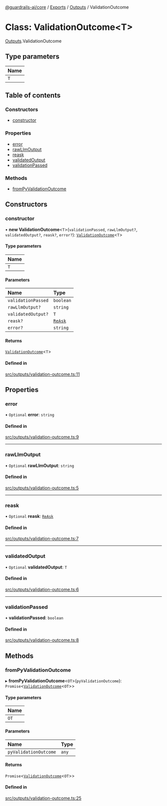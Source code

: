 [@guardrails-ai/core](../README.md) / [Exports](../modules.md) / [Outputs](../modules/Outputs.md) / ValidationOutcome

# Class: ValidationOutcome\<T\>

[Outputs](../modules/Outputs.md).ValidationOutcome

## Type parameters

| Name |
| :------ |
| `T` |

## Table of contents

### Constructors

- [constructor](Outputs.ValidationOutcome.md#constructor)

### Properties

- [error](Outputs.ValidationOutcome.md#error)
- [rawLlmOutput](Outputs.ValidationOutcome.md#rawllmoutput)
- [reask](Outputs.ValidationOutcome.md#reask)
- [validatedOutput](Outputs.ValidationOutcome.md#validatedoutput)
- [validationPassed](Outputs.ValidationOutcome.md#validationpassed)

### Methods

- [fromPyValidationOutcome](Outputs.ValidationOutcome.md#frompyvalidationoutcome)

## Constructors

### constructor

• **new ValidationOutcome**\<`T`\>(`validationPassed`, `rawLlmOutput?`, `validatedOutput?`, `reask?`, `error?`): [`ValidationOutcome`](Outputs.ValidationOutcome.md)\<`T`\>

#### Type parameters

| Name |
| :------ |
| `T` |

#### Parameters

| Name | Type |
| :------ | :------ |
| `validationPassed` | `boolean` |
| `rawLlmOutput?` | `string` |
| `validatedOutput?` | `T` |
| `reask?` | [`ReAsk`](Outputs.ReAsk.md) |
| `error?` | `string` |

#### Returns

[`ValidationOutcome`](Outputs.ValidationOutcome.md)\<`T`\>

#### Defined in

[src/outputs/validation-outcome.ts:11](https://github.com/guardrails-ai/guardrails-js/blob/45cd49e/src/outputs/validation-outcome.ts#L11)

## Properties

### error

• `Optional` **error**: `string`

#### Defined in

[src/outputs/validation-outcome.ts:9](https://github.com/guardrails-ai/guardrails-js/blob/45cd49e/src/outputs/validation-outcome.ts#L9)

___

### rawLlmOutput

• `Optional` **rawLlmOutput**: `string`

#### Defined in

[src/outputs/validation-outcome.ts:5](https://github.com/guardrails-ai/guardrails-js/blob/45cd49e/src/outputs/validation-outcome.ts#L5)

___

### reask

• `Optional` **reask**: [`ReAsk`](Outputs.ReAsk.md)

#### Defined in

[src/outputs/validation-outcome.ts:7](https://github.com/guardrails-ai/guardrails-js/blob/45cd49e/src/outputs/validation-outcome.ts#L7)

___

### validatedOutput

• `Optional` **validatedOutput**: `T`

#### Defined in

[src/outputs/validation-outcome.ts:6](https://github.com/guardrails-ai/guardrails-js/blob/45cd49e/src/outputs/validation-outcome.ts#L6)

___

### validationPassed

• **validationPassed**: `boolean`

#### Defined in

[src/outputs/validation-outcome.ts:8](https://github.com/guardrails-ai/guardrails-js/blob/45cd49e/src/outputs/validation-outcome.ts#L8)

## Methods

### fromPyValidationOutcome

▸ **fromPyValidationOutcome**\<`OT`\>(`pyValidationOutcome`): `Promise`\<[`ValidationOutcome`](Outputs.ValidationOutcome.md)\<`OT`\>\>

#### Type parameters

| Name |
| :------ |
| `OT` |

#### Parameters

| Name | Type |
| :------ | :------ |
| `pyValidationOutcome` | `any` |

#### Returns

`Promise`\<[`ValidationOutcome`](Outputs.ValidationOutcome.md)\<`OT`\>\>

#### Defined in

[src/outputs/validation-outcome.ts:25](https://github.com/guardrails-ai/guardrails-js/blob/45cd49e/src/outputs/validation-outcome.ts#L25)
